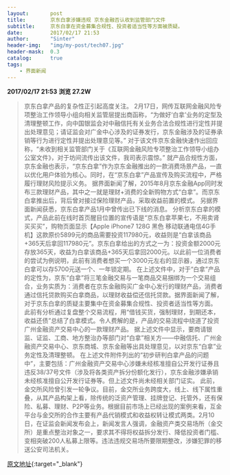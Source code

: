 ```yaml
---
layout:       post
title:        京东白拿涉嫌违规 京东金融否认收到监管部门文件
subtitle:     京东白拿在资金募集合规性、投资者适当性等方面被质疑。
date:         2017/02/17 21:53
author:       "Sinter"
header-img:   "img/my-post/tech07.jpg"
header-mask:  0.3
catalog:      true
tags:
    - 界面新闻
---
```


**2017/02/17 21:53**  **浏览 27.2W**

> 京东白拿产品的复杂性正引起高度关注。
2月17日，网传互联网金融风险专项整治工作领导小组向相关监管层提出商函称，“为做好‘白拿’业务的定型及清理整顿工作，向中国银监会对中融信托有关业务合法合规性进行定性并提出处理意见；请证监会对广金中心涉及的证券发行，京东金融涉及的证券承销等行为进行定性并提出处理意见等。”
对于该文件京东金融快速作出回应称，“未收到相关监管部门关于《互联网金融风险专项整治工作领导小组办公室文件》，对于坊间流传出该文件，我司表示震惊。”
就产品合规性方面，京东金融也表示，“京东白拿”作为京东金融推出的一款消费场景产品，一直以优化用户体验为核心。同时，在“京东白拿”产品宣传及购买流程中，严格履行理财风险提示义务。
据界面新闻了解，2015年8月京东金融App同时发布三款理财产品，其中之一就是理财+消费的全新购物方式“白拿”。而京东白拿推出后，背后曾对接过保险理财产品，采取收益前置的模式。
另据界面新闻获悉，京东白拿产品1月中曾传出已下线的消息。
分析京东白拿的模式，产品此前在线时首页醒目位置的宣传语是“京东白拿苹果七，不用卖肾买买买”，购物页面显示【Apple iPhone7 128G 黑色 移动联通电信4G手机】这款原价5899元的商品需要投资117980元，收益则是“白拿该商品+365天后拿回117980元”。京东白拿给出的方式之一为：投资金额2000元存放365天，收益为白拿该商品+365天后拿回2000元。以此前一位消费者的尝试为例说明，此前有消费者想买一个3000元左右的显示器，通过京东白拿可以存5700元送一个、一年锁定期。
在上述文件中，对于“白拿”产品的定性为，京东“白拿”将三笔金融交易与一笔商品交易捆绑为一个交易组合，业务实质为：消费者在京东金融购买广金中心发行的理财产品，消费者通过信托贷款购买白拿商品，以理财收益偿还信托贷款。据界面新闻了解，对于京东白拿的质疑主要集中在资金募集合规性、投资者适当性等方面。
此前有分析通过复盘整个交易流程，用“借钱买货，强制理财，到期还本，收益还债”总结了白拿模式。令人费解的是，产品的交易流程中绕道了投资广州金融资产交易中心的一款理财产品。
据上述文件中显示，要商请银监、证监、工商、地方整治办等部门对“白拿”相关方——中融信托、广州金融资产交易中心、京东商城、京东金融等出具处理意见，以对京东“白拿”业务定性及清理整顿。
在上述文件附件列出的“初步研判白拿产品的问题中”，主要包括：广州金融资产交易中心涉嫌未经核准擅自公开发行证券且违反38/37号文件（涉及将各类资产拆分份额化发行），京东金融涉嫌承销未经核准擅自公开发行证券等。但上述文件尚未经相关部门证实。
此前，金交所风险曾引发一轮争议。目前，金交所业务跨度大，线上、线下属性重叠，从其产品构架上看，除传统的泛资产管理、挂牌登记、托管外，还有保险、私募、理财、P2P等业务。根据目前市场上已经出现的案例来看，互金平台与金交所的合作主要有产品代销模式和收益权转让模式两类。2月10日，在证监会新闻发布会上，新闻发言人强调，金融资产类交易场所（金交所）是重点整治对象之一，要求其不得将权益拆分发行、降低投资者门槛、变相突破200人私募上限等。违法违规交易场所要限期整改，涉嫌犯罪的移送公安司法机关。


[原文地址](http://www.jiemian.com/article/1121278.html){:target="_blank"}



